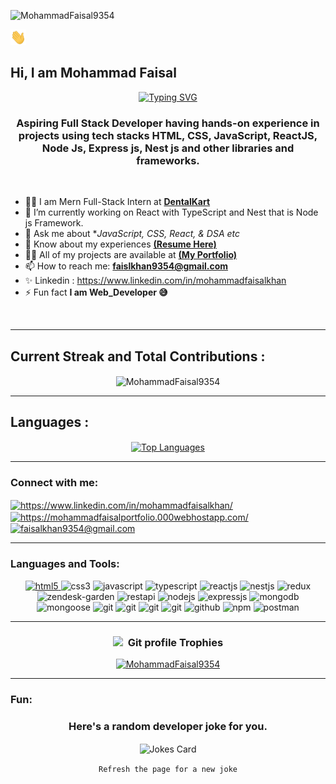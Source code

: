 <p align="left"> 
  <img src="https://komarev.com/ghpvc/?username=MohammadFaisal9354&label=Profile%20views&color=0e75b6&style=flat" alt="MohammadFaisal9354" /> 
</p>

<p><img src="https://raw.githubusercontent.com/ABSphreak/ABSphreak/master/gifs/Hi.gif" alt="Hi" width="25px" height="25px"/><h2> Hi, I am  Mohammad Faisal </h2></p>
<div align="center">
  
[![Typing SVG](https://readme-typing-svg.demolab.com/?font=Orbitron&weight=600&size=24&pause=1000&color=3178c6&center=true&vCenter=true&width=435&lines=Software+Developer;Frontend+Developer;Backend+Developer;React+Developer;Nest+js+Developer;Software+Engineer)](https://github.com/MohammadFaisal9354/)

</div>
<p align='left'>
  <h3 align="center">Aspiring Full Stack Developer having hands-on experience in projects using tech stacks HTML, CSS, JavaScript, ReactJS, Node Js, Express js, Nest js and other libraries and frameworks.</h3>
  <p><img align="right" width="50%" src="https://www.softprodigy.com/wp-content/uploads/2021/06/JS-Development-Gif.gif" alt=""/></p>
  
</p>
</br>

- 👨‍🎓 I am Mern Full-Stack Intern at **[DentalKart](https://www.dentalkart.com/)** 
- 🌱 I’m currently working on React with TypeScript and Nest that is Node js Framework.
- 💬 Ask me about **JavaScript, CSS, React, & DSA etc*
- 📄 Know about my experiences **[(Resume Here)](https://drive.google.com/file/d/1716vRnJiLkq1VgZRcxKWEpew6Qta2Blr/view?usp=share_link)**
-  👨‍💻 All of my projects are available at **[(My Portfolio)](https://mohammadfaisalportfolio.000webhostapp.com/)**
- 📫 How to reach me: **faislkhan9354@gmail.com**
- ✨ Linkedin :  https://www.linkedin.com/in/mohammadfaisalkhan
- ⚡ Fun fact **I am Web_Developer 😅**

</br>
<hr>
<h2>Current Streak and Total Contributions : </h2>
<p align='center'>
<img align="center" src="https://github-readme-streak-stats.herokuapp.com/?user=MohammadFaisal9354&show_icons=true&title_color=ffffff&icon_color=79ff97&text_color=efefef&bg_color=111111" alt="MohammadFaisal9354" />

</p>
<hr>
<h2>Languages : </h2>
<div align="center">
  <a href="https://github.com/ziadeleraky">
    <img align="center" alt="Top Languages" src="https://github-readme-stats-anuraghazra1.vercel.app/api/top-langs/?username=MohammadFaisal9354&layout=compact&theme=radical&langs_count=6" />
  </a>
 </div>

<hr>
<h3 align="left">Connect with me:</h3>
<p align="left">
    <a href="https://www.linkedin.com/in/mohammadfaisalkhan/">
        <img align="center" src="https://img.shields.io/badge/LinkedIn-0077B5?style=for-the-badge&logo=linkedin&logoColor=white" alt="https://www.linkedin.com/in/mohammadfaisalkhan/" />
    </a>
    <a href="https://mohammadfaisalportfolio.000webhostapp.com/">
        <img align="center" src="https://img.shields.io/badge/Portfolio-18A303?style=for-the-badge&logo=ionic&logoColor=white" alt="https://mohammadfaisalportfolio.000webhostapp.com/" />
    </a>
    <a title="faisalkhan9354@gmail.com" href="mailto:faisalkhan9354@gmail.com">
        <img align="center" src="https://img.shields.io/badge/Gmail-D14836?style=for-the-badge&logo=gmail&logoColor=white" alt="faisalkhan9354@gmail.com" />
    </a>
</p>
<hr>

<h3 align="left">Languages and Tools:</h3>
 <div align="center" style="display:flex,flex-wrap:wrap, gap:10px">
     <a href="https://developer.mozilla.org/en-US/docs/Glossary/HTML5"  target="_blank">
        <img src="https://img.shields.io/badge/html5-%23E34F26.svg?style=for-the-badge&logo=html5&logoColor=white"  alt="html5" />
    </a>  
  <img src = "https://img.shields.io/badge/css3-%231572B6.svg?style=for-the-badge&logo=css3&logoColor=white"  alt="css3" />
  <img src ="https://img.shields.io/badge/javascript-%23323330.svg?style=for-the-badge&logo=javascript&logoColor=%23F7DF1E"  alt="javascript" />
    <img src ="https://img.shields.io/badge/typescript-%231572B6.svg?style=for-the-badge&logo=typescript&logoColor=white"  alt="typescript" />
  <img src="https://img.shields.io/badge/React-20232A?style=for-the-badge&logo=react&logoColor=61DAFB"   alt="reactjs" />
    <img src="https://img.shields.io/badge/nestjs-%23323330.svg?style=for-the-badge&logo=nestjs&logoColor=ea2845"   alt="nestjs" />
  <img src="https://img.shields.io/badge/Redux-593D88?style=for-the-badge&logo=redux&logoColor=white"   alt="redux" />   
    <img src = "https://img.shields.io/badge/Zendesk Garden-%23323330.svg?style=for-the-badge&logo=zendesk&logoColor=green"  alt="zendesk-garden"/>
  <img src="https://img.shields.io/badge/rest api-%23000000.svg?style=for-the-badge&logo=flask&logoColor=white"  alt="restapi"/>
  
  <img src="https://img.shields.io/badge/Node.js-339933?style=for-the-badge&logo=nodedotjs&logoColor=white"  alt="nodejs" />
  <img src="https://img.shields.io/badge/Express.js-000000?style=for-the-badge&logo=express&logoColor=white"  alt="expressjs"/>
  <img src="https://img.shields.io/badge/MongoDB-4EA94B?style=for-the-badge&logo=mongodb&logoColor=white"  alt="mongodb"/>
  <img src="https://img.shields.io/badge/mongoose-%2300f.svg?style=for-the-badge&logo=fastify&logoColor=white"  alt="mongoose"/>
  
  <img src="https://img.shields.io/badge/heroku-%23430098.svg?style=for-the-badge&logo=heroku&logoColor=white"  alt="git"/>
   <img src="https://img.shields.io/badge/netlify-%23000000.svg?style=for-the-badge&logo=netlify&logoColor=#00C7B7"  alt="git"/>
   <img src="https://img.shields.io/badge/vercel-%23000000.svg?style=for-the-badge&logo=vercel&logoColor=whit"  alt="git"/>
   <img src="https://img.shields.io/badge/Git-f44d27?style=for-the-badge&logo=git&logoColor=white"   alt="git"/>
   <img src="https://img.shields.io/badge/GitHub-100000?style=for-the-badge&logo=github&logoColor=white"   alt="github"/>
   <img src = "https://img.shields.io/badge/NPM-%23000000.svg?style=for-the-badge&logo=npm&logoColor=white"  alt="npm"/>
   <img src ="https://img.shields.io/badge/Postman-FF6C37?style=for-the-badge&logo=postman&logoColor=white"  alt="postman"/>

</div>
<hr>
<div align="center">
<h3><b>  <img src="https://media.giphy.com/media/QaMcXSekUWx7aogAUr/giphy.gif" width="50"/>&nbsp; Git profile Trophies</b></h3>
</div>
<div align="center">
 <a href="https://github.com/ryo-ma/github-profile-trophy"><img src="https://github-profile-trophy.vercel.app/?username=MohammadFaisal9354&column=-1&margin-w=5" alt="MohammadFaisal9354" /></a>
</div>

<hr>

<h3 align="left">Fun:</h3>

    
<div align="center">
  <h3 align="center">Here's a random developer joke for you.</h3>
  <img align="center" src="https://readme-jokes.vercel.app/api?theme=react" alt="Jokes Card" />
</div>
<p align="center">
  <code>Refresh the page for a new joke</code>
</p>





<!--
**MohammadFaisal9354/MohammadFaisal9354** is a ✨ _special_ ✨ repository because its `README.md` (this file) appears on your GitHub profile.
Here are some ideas to get you started:
- 🔭 I’m currently working on ...
- 🌱 I’m currently learning ...
- 👯 I’m looking to collaborate on ...
- 🤔 I’m looking for help with ...
- 💬 Ask me about ...
- 📫 How to reach me: ...
- 😄 Pronouns: ...
- ⚡ Fun fact: ...
- 📁 Portfolio:  https://mohammadfaisalportfolio.000webhostapp.com/
[![GitHub Streak](https://streak-stats.demolab.com/?user=MohammadFaisal9354)](https://git.io/streak-stats)   or 
<p align="center"><img align="center" src="https://github-readme-streak-stats.herokuapp.com/?user=MohammadFaisal9354&theme=tokyonight" alt="faisalkhan9354" /></p>
both above 2 working fine


[![GitHub Streak](https://streak-stats.demolab.com/?user=MohammadFaisal9354&theme=dark)](https://git.io/streak-stats)
-->

<!--
<img width="430" align="center" src="https://github-readme-stats.vercel.app/api?username=MohammadFaisal9354&show_icons=true&theme=radical&count_private=true">
-->
 


<!--   <img src = "https://img.shields.io/badge/chakra ui-%234ED1C5.svg?style=for-the-badge&logo=chakraui&logoColor=white"  alt="chakra-ui"/> -->
